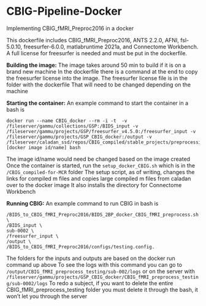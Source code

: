 # CBIG-Pipeline-Docker

Implementing CBIG_fMRI_Preproc2016 in a docker 

This dockerfile includes CBIG_fMRI_Preproc2016, ANTS 2.2.0, AFNI, fsl-5.0.10, freesurfer-6.0.0, matlabruntime 2021a, and Connectome Workbench.
A full license for freesurfer is needed and must be put in the dockerfile. 

**Building the image:**
The image takes around 50 min to build if it is on a brand new machine
In the dockerfile there is a command at the end to copy the freesurfer license into the image. The freesurfer license file is in the folder with the dockerfile That will need to be changed depending on the machine

**Starting the container:**
An example command to start the container in a bash is
```
docker run --name CBIG_docker --rm -i -t  -v /fileserver/gammu/collections/GSP:/BIDS_input -v /fileserver/gammu/projects/GSP/freesurfer_v4.5.0:/freesurfer_input -v /fileserver/gammu/projects/GSP_CBIG_docker:/output -v /fileserver/caladan_ssd/repos/CBIG_compiled/stable_projects/preprocessing/CBIG_fMRI_Preproc2016/utilities:/extra_files [docker image id/name] bash
```

The image id/name would need be changed based on the image created
Once the container is started, run the `setup_docker_CBIG.sh` which is in the `/CBIG_compiled-for-MCR` folder
The setup script, as of writing, changes the links for compiled m files and copies large compiled m files from caladan over to the docker image
It also installs the directory for Connectome Workbench

**Running CBIG:**
An example command to run CBIG in bash is 
    
    /BIDS_to_CBIG_fMRI_Preproc2016/BIDS_2BP_docker_CBIG_fMRI_preprocess.sh \
    /BIDS_input \
    sub-0002 \
    /freesurfer_input \
    /output \
    /BIDS_to_CBIG_fMRI_Preproc2016/configs/testing.config. 

The folders for the inputs and outputs are based on the docker run command up above
To see the logs with this command you can go to `/output/CBIG_fMRI_preprocess_testing/sub-002/logs` or on the server with `/fileserver/gammu/projects/GSP_CBIG_docker/CBIG_fMRI_preprocess_testing/sub-0002/logs`
To redo a subject, if you want to delete the entire CBIG_fMRI_preprocess_testing folder you must delete it through the bash, it won’t let you through the server

